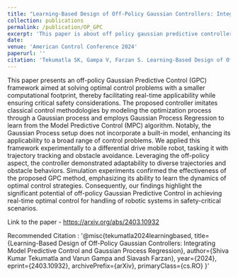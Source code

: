 ```yaml
---
title: "Learning-Based Design of Off-Policy Gaussian Controllers: Integrating Model Predictive Control and Gaussian Process Regression"
collection: publications
permalink: /publication/OP_GPC
excerpt: 'This paper is about off policy gaussian predictive controller'
date: 
venue: 'American Control Conference 2024'
paperurl: ''
citation: 'Tekumatla SK, Gampa V, Farzan S. Learning-Based Design of Off-Policy Gaussian Controllers: Integrating Model Predictive Control and Gaussian Process Regression. arXiv preprint arXiv:2403.10932. 2024 Mar 16.'
---
```

This paper presents an off-policy Gaussian Predictive Control (GPC) framework aimed at solving optimal control problems with a smaller computational footprint, thereby facilitating real-time applicability while ensuring critical safety considerations. The proposed controller imitates classical control methodologies by modeling the optimization process through a Gaussian process and employs Gaussian Process Regression to learn from the Model Predictive Control (MPC) algorithm. Notably, the Gaussian Process setup does not incorporate a built-in model, enhancing its applicability to a broad range of control problems. We applied this framework experimentally to a differential drive mobile robot, tasking it with trajectory tracking and obstacle avoidance. Leveraging the off-policy aspect, the controller demonstrated adaptability to diverse trajectories and obstacle behaviors. Simulation experiments confirmed the effectiveness of the proposed GPC method, emphasizing its ability to learn the dynamics of optimal control strategies. Consequently, our findings highlight the significant potential of off-policy Gaussian Predictive Control in achieving real-time optimal control for handling of robotic systems in safety-critical scenarios.

Link to the paper - https://arxiv.org/abs/2403.10932 

Recommended Citation : '@misc{tekumatla2024learningbased,
      title={Learning-Based Design of Off-Policy Gaussian Controllers: Integrating Model Predictive Control and Gaussian Process Regression}, 
      author={Shiva Kumar Tekumatla and Varun Gampa and Siavash Farzan},
      year={2024},
      eprint={2403.10932},
      archivePrefix={arXiv},
      primaryClass={cs.RO}
}'